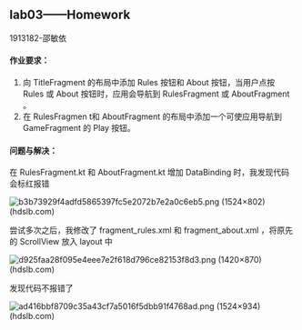 ## lab03——Homework

1913182-邵敏依

#### 作业要求：

1. 向 TitleFragment 的布局中添加 Rules 按钮和 About 按钮，当用户点按 Rules 或 About 按钮时，应用会导航到 RulesFragment 或 AboutFragment 。
2. 在 RulesFragmen t和 AboutFragment 的布局中添加一个可使应用导航到 GameFragment 的 Play 按钮。

#### 问题与解决：

在 RulesFragment.kt 和 AboutFragment.kt 增加 DataBinding 时，我发现代码会标红报错

![b3b73929f4adfd5865397fc5e2072b7e2a0c6eb5.png (1524×802) (hdslb.com)](https://i0.hdslb.com/bfs/album/b3b73929f4adfd5865397fc5e2072b7e2a0c6eb5.png)

尝试多次之后，我修改了 fragment_rules.xml 和 fragment_about.xml ，将原先的 ScrollView 放入 layout 中

![d925faa28f095e4eee7e2f618d796ce82153f8d3.png (1420×870) (hdslb.com)](https://i0.hdslb.com/bfs/album/d925faa28f095e4eee7e2f618d796ce82153f8d3.png)

发现代码不报错了

![ad416bbf8709c35a43cf7a5016f5dbb91f4768ad.png (1524×934) (hdslb.com)](https://i0.hdslb.com/bfs/album/ad416bbf8709c35a43cf7a5016f5dbb91f4768ad.png)

